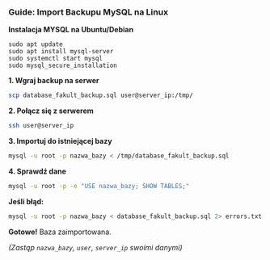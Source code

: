 ### **Guide: Import Backupu MySQL na Linux**  

**Instalacja MYSQL na Ubuntu/Debian**

```
sudo apt update
sudo apt install mysql-server
sudo systemctl start mysql
sudo mysql_secure_installation
```

**1. Wgraj backup na serwer**  
```bash  
scp database_fakult_backup.sql user@server_ip:/tmp/  
```  

**2. Połącz się z serwerem**  
```bash  
ssh user@server_ip  
```  

**3. Importuj do istniejącej bazy**  
```bash  
mysql -u root -p nazwa_bazy < /tmp/database_fakult_backup.sql  
```  

**4. Sprawdź dane**  
```bash  
mysql -u root -p -e "USE nazwa_bazy; SHOW TABLES;"  
```  

**Jeśli błąd:**  
```bash  
mysql -u root -p nazwa_bazy < database_fakult_backup.sql 2> errors.txt  
```  

**Gotowe!** Baza zaimportowana.  

*(Zastąp `nazwa_bazy`, `user`, `server_ip` swoimi danymi)* 